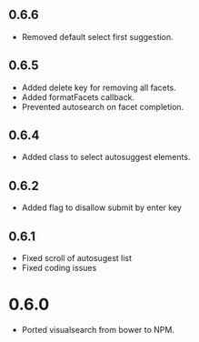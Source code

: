 ## 0.6.6

- Removed default select first suggestion.

## 0.6.5

- Added delete key for removing all facets.
- Added formatFacets callback.
- Prevented autosearch on facet completion.

## 0.6.4

- Added class to select autosuggest elements.

## 0.6.2

- Added flag to disallow submit by enter key

## 0.6.1

- Fixed scroll of autosugest list
- Fixed coding issues

# 0.6.0

- Ported visualsearch from bower to NPM.
